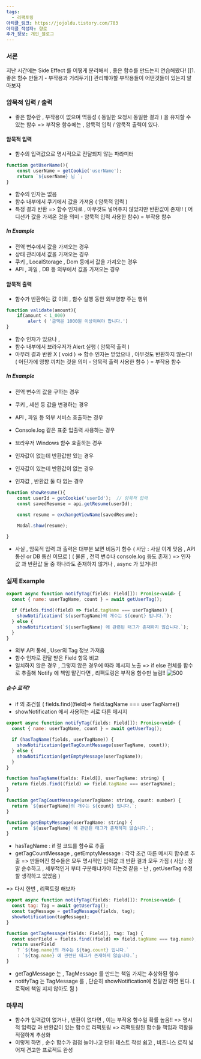 ```yaml
---
tags:
  - 리팩토링
아티클_링크: https://jojoldu.tistory.com/703
아티클_작성자: 향로
추가_정보: 개인_블로그
---
```

### 서론

지난 시간에는 Side Effect 를 어떻게 분리해서 , 좋은 함수를 만드는지 연습해봤다!
[[1. 좋은 함수 만들기 - 부작용과 거리두기]]
관리해야할 부작용들이 어떤것들이 있는지 알아보자

### 암묵적 입력 / 출력
- 좋은 함수란 , 부작용이 없으며 멱등성 ( 동일한 요청시 동일한 결과 ) 을 유지할 수 있는 함수
=> 부작용 함수에는 , 암묵적 입력 / 암묵적 출력이 있다.

#### 암묵적 입력

- 함수의 입력값으로 명시적으로 전달되지 않는 파라미터
```javascript
function getUserName(){
	const userName = getCookie('userName');
	return `${userName} 님 `;
}
```
- 함수의 인자는 없음
- 함수 내부에서 쿠기에서 값을 가져옴 ( 암묵적 입력 )
- 특정 결과 반환
=> 함수 인자로 , 아무것도 넣어주지 않았지만 반환값이 존재!!
( 어디선가 값을 가져온 것을 의미 - 암묵적 입력 사용한 함수) = 부작용 함수
##### In Example
- 전역 변수에서 값을 가져오는 경우
- 상태 관리에서 값을 가져오는 경우
- 쿠키 , LocalStorage , Dom 등에서 값을 가져오는 경우
- API , 파일 , DB 등 외부에서 값을 가져오는 경우
#### 암묵적 출력

- 함수가 반환하는 값 이외 , 함수 실행 동안 외부영향 주는 행위
```javascript
function validate(amount){
	if(amount < 1_000)
		alert ( '금액은 1000원 이상이여야 합니다.')
}
```
- 함수 인자가 있으나 ,
- 함수 내부에서 브라우저가 Alert 실행 ( 암묵적 출력 )
- 아무러 결과 반환 X ( void )
=> 함수 인자는 받았으나 , 아무것도 반환하지 않는다!
( 어딘가에 영향 끼치는 것을 의미 - 암묵적 출력 사용한 함수 ) = 부작용 함수
##### In Example
- 전역 변수의 값을 구하는 경우
- 쿠키 , 세션 등 값을 변경하는 경우
- API , 파일 등 외부 서비스 호출하는 경우
- Console.log 같은 표준 입출력 사용하는 경우
- 브라우저 Windows 함수 호출하는 경우

- 인자값이 없는데 반환값만 있는 경우
- 인자값이 있는데 반환값이 없는 경우
- 인자값 , 반환값 둘 다 없는 경우
```javascript
function showResume(){
	const userId = getCookie('userId');  // 암묵적 입력
	const savedResumse = api.getResume(userId);

	const resume = exchangeViewName(savedResume);

	Modal.show(resume);
	
}
```

- 사실 , 암묵적 입력 과 출력은 대부분 보면 비동기 함수 ( 사담 : 사실 이게 맞음 , API 통신 or DB 통신 이므로 )
( 물론 , 전역 변수나 console.log 등도 존재 )
=> 인자값 과 반환값 둘 중 하나라도 존재하지 않거나 , async 가 있거나!!

### 실제 Example
``` javascript
export async function notifyTag(fields: Field[]): Promise<void> {
  const { name: userTagName, count } = await getUserTag();

  if (fields.find((field) => field.tagName === userTagName)) {
    showNotification(`${userTagName}의 개수는 ${count} 입니다.`);
  } else {
    showNotification(`${userTagName} 에 관련된 태그가 존재하지 않습니다.`);
  }
}
```
- 외부 API 통해 , User의 Tag 정보 가져옴
- 함수 인자로 전달 받은 Field 항목 비교
- 일치하지 않은 경우 , 그렇지 않은 경우에 따라 메시지 노출
=> if else 전체를 함수로 추출해 Notify 에 책임 맡긴다면 , 리팩토링은 부작용 함수만 늘림!!
![500](https://i.imgur.com/ffnxcVR.png)

##### 순수 로직?
- if 의 조건절 ( fields.find((field)=> field.tagName === userTagName))
- showNotification 에서 사용하는 서로 다른 메시지
``` javascript
export async function notifyTag(fields: Field[]): Promise<void> {
  const { name: userTagName, count } = await getUserTag();

  if (hasTagName(fields, userTagName)) {
    showNotification(getTagCountMessage(userTagName, count));
  } else {
    showNotification(getEmptyMessage(userTagName));
  }
}

function hasTagName(fields: Field[], userTagName: string) {
  return fields.find((field) => field.tagName === userTagName);
}

function getTagCountMessage(userTagName: string, count: number) {
  return `${userTagName}의 개수는 ${count} 입니다.`;
}

function getEmptyMessage(userTagName: string) {
  return `${userTagName} 에 관련된 태그가 존재하지 않습니다.`;
}
```
- hasTagName : if 절 코드를 함수로 추출
- getTagCountMessage , getEmptyMessage : 각각 조건 따른 메시지 함수로 추출
=> 만들어진 함수들은 모두 명시적인 입력값 과 반환 결과 모두 가짐
( 사담 : 정말 순수하고 , 세부적인거 부터 구분해냐가야 하는것 같음 - 난 , getUserTag 수정할 생각하고 있었음 )

=> 다시 한번 , 리팩토링 해보자

```javascript
export async function notifyTag(fields: Field[]): Promise<void> {
  const tag: Tag = await getUserTag();
  const tagMessage = getTagMessage(fields, tag);
  showNotification(tagMessage);
}

function getTagMessage(fields: Field[], tag: Tag) {
  const userField = fields.find((field) => field.tagName === tag.name);
  return userField
    ? `${tag.name}의 개수는 ${tag.count} 입니다.`
    : `${tag.name} 에 관련된 태그가 존재하지 않습니다.`;
}
```
- getTagMessage 는 , TagMessage 를 만드는 책임 가지는 추상화된 함수
- notifyTag 는 TagMessage 를 , 단순히 showNotification에 전달만 하면 된다. ( 로직에 책임 지지 않아도 됨 )

### 마무리
- 함수가 입력값이 없거나 , 반환이 없다면 , 이는 부작용 함수일 확률 높음!!
	=> 명시적 입력값 과 반환값이 있는 함수로 리팩토링
	=> 리팩토링된 함수들 책임과 역활을 적절하게 추상화
- 이렇게 하면 , 순수 함수가 점점 늘어나고 단위 테스트 작성 쉽고 , 비즈니스 로직 넓어져 견고한 프로젝트 완성

